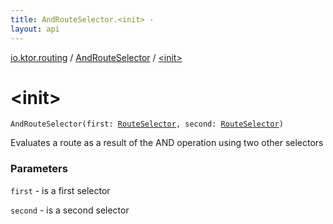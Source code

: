 ```yaml
---
title: AndRouteSelector.<init> - 
layout: api
---
```


<div class='api-docs-breadcrumbs'><a href="../index.html">io.ktor.routing</a> / <a href="index.html">AndRouteSelector</a> / <a href="./-init-.html">&lt;init&gt;</a></div>

# &lt;init&gt;

<div class="signature"><code><span class="identifier">AndRouteSelector</span><span class="symbol">(</span><span class="parameterName" id="io.ktor.routing.AndRouteSelector$<init>(io.ktor.routing.RouteSelector, io.ktor.routing.RouteSelector)/first">first</span><span class="symbol">:</span>&nbsp;<a href="../-route-selector/index.html"><span class="identifier">RouteSelector</span></a><span class="symbol">, </span><span class="parameterName" id="io.ktor.routing.AndRouteSelector$<init>(io.ktor.routing.RouteSelector, io.ktor.routing.RouteSelector)/second">second</span><span class="symbol">:</span>&nbsp;<a href="../-route-selector/index.html"><span class="identifier">RouteSelector</span></a><span class="symbol">)</span></code></div>

Evaluates a route as a result of the AND operation using two other selectors

### Parameters

<code>first</code> - is a first selector

<code>second</code> - is a second selector